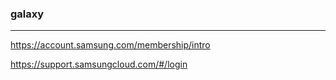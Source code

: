 ### galaxy
---
https://account.samsung.com/membership/intro

https://support.samsungcloud.com/#/login

```
```

```
```

```
```


